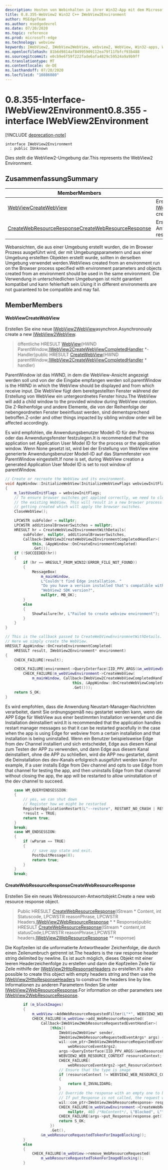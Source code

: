 ```yaml
---
description: Hosten von Webinhalten in ihrer Win32-App mit dem Microsoft Edge WebView2-Steuerelement
title: 0.8.355-WebView2 Win32 C++ IWebView2Environment
author: MSEdgeTeam
ms.author: msedgedevrel
ms.date: 07/20/2020
ms.topic: reference
ms.prod: microsoft-edge
ms.technology: webview
keywords: IWebView2, IWebView2WebView, webview2, WebView, Win32-apps, Win32, Edge
ms.openlocfilehash: 81b6d9814af84995909112ea79f11fbfcf93b488
ms.sourcegitcommit: e0cb9e6f59f222fade6afa4829c59524a9a9b9ff
ms.translationtype: MT
ms.contentlocale: de-DE
ms.lasthandoff: 07/20/2020
ms.locfileid: "10886080"
---
```

# <span data-ttu-id="01216-104">0.8.355-Interface-IWebView2Environment</span><span class="sxs-lookup"><span data-stu-id="01216-104">0.8.355 - interface IWebView2Environment</span></span> 

[!INCLUDE [deprecation-note](../../includes/deprecation-note.md)]

```
interface IWebView2Environment
  : public IUnknown
```

<span data-ttu-id="01216-105">Dies stellt die WebView2-Umgebung dar.</span><span class="sxs-lookup"><span data-stu-id="01216-105">This represents the WebView2 Environment.</span></span>

## <span data-ttu-id="01216-106">Zusammenfassung</span><span class="sxs-lookup"><span data-stu-id="01216-106">Summary</span></span>

 <span data-ttu-id="01216-107">Member</span><span class="sxs-lookup"><span data-stu-id="01216-107">Members</span></span>                        | <span data-ttu-id="01216-108">Beschreibungen</span><span class="sxs-lookup"><span data-stu-id="01216-108">Descriptions</span></span>
--------------------------------|---------------------------------------------
[<span data-ttu-id="01216-109">WebView</span><span class="sxs-lookup"><span data-stu-id="01216-109">CreateWebView</span></span>](#createwebview) | <span data-ttu-id="01216-110">Erstellen Sie eine neue [IWebView2WebView](IWebView2WebView.md)asynchron.</span><span class="sxs-lookup"><span data-stu-id="01216-110">Asynchronously create a new [IWebView2WebView](IWebView2WebView.md).</span></span>
[<span data-ttu-id="01216-111">CreateWebResourceResponse</span><span class="sxs-lookup"><span data-stu-id="01216-111">CreateWebResourceResponse</span></span>](#createwebresourceresponse) | <span data-ttu-id="01216-112">Erstellen Sie ein neues Webressourcen-Antwortobjekt.</span><span class="sxs-lookup"><span data-stu-id="01216-112">Create a new web resource response object.</span></span>

<span data-ttu-id="01216-113">Webansichten, die aus einer Umgebung erstellt wurden, die im Browser Prozess ausgeführt wird, der mit Umgebungsparametern und aus einer Umgebung erstellten Objekten erstellt wurde, sollten in derselben Umgebung verwendet werden.</span><span class="sxs-lookup"><span data-stu-id="01216-113">WebViews created from an environment run on the Browser process specified with environment parameters and objects created from an environment should be used in the same environment.</span></span> <span data-ttu-id="01216-114">Die Verwendung in unterschiedlichen Umgebungen ist nicht garantiert kompatibel und kann fehlerhaft sein.</span><span class="sxs-lookup"><span data-stu-id="01216-114">Using it in different environments are not guaranteed to be compatible and may fail.</span></span>

## <span data-ttu-id="01216-115">Member</span><span class="sxs-lookup"><span data-stu-id="01216-115">Members</span></span>

#### <span data-ttu-id="01216-116">WebView</span><span class="sxs-lookup"><span data-stu-id="01216-116">CreateWebView</span></span> 

<span data-ttu-id="01216-117">Erstellen Sie eine neue [IWebView2WebView](IWebView2WebView.md)asynchron.</span><span class="sxs-lookup"><span data-stu-id="01216-117">Asynchronously create a new [IWebView2WebView](IWebView2WebView.md).</span></span>

> <span data-ttu-id="01216-118">öffentliche HRESULT [WebView](#createwebview)(HWND ParentWindow,[IWebView2CreateWebViewCompletedHandler](IWebView2CreateWebViewCompletedHandler.md) \*-Handler)</span><span class="sxs-lookup"><span data-stu-id="01216-118">public HRESULT [CreateWebView](#createwebview)(HWND parentWindow,[IWebView2CreateWebViewCompletedHandler](IWebView2CreateWebViewCompletedHandler.md) \* handler)</span></span>

<span data-ttu-id="01216-119">ParentWindow ist das HWND, in dem die WebView-Ansicht angezeigt werden soll und von der die Eingabe empfangen werden soll.</span><span class="sxs-lookup"><span data-stu-id="01216-119">parentWindow is the HWND in which the WebView should be displayed and from which receive input.</span></span> <span data-ttu-id="01216-120">Die WebView fügt dem bereitgestellten Fenster während der Erstellung von WebView ein untergeordnetes Fenster hinzu.</span><span class="sxs-lookup"><span data-stu-id="01216-120">The WebView will add a child window to the provided window during WebView creation.</span></span> <span data-ttu-id="01216-121">Die Z-Reihenfolge und andere Elemente, die von der Reihenfolge der nebengeordneten Fenster beeinflusst werden, sind dementsprechend betroffen.</span><span class="sxs-lookup"><span data-stu-id="01216-121">Z-order and other things impacted by sibling window order will be affected accordingly.</span></span>

<span data-ttu-id="01216-122">Es wird empfohlen, die Anwendungsbenutzer Modell-ID für den Prozess oder das Anwendungsfenster festzulegen.</span><span class="sxs-lookup"><span data-stu-id="01216-122">It is recommended that the application set Application User Model ID for the process or the application window.</span></span> <span data-ttu-id="01216-123">Wenn None gesetzt ist, wird bei der Erstellung von WebView eine generierte Anwendungsbenutzer Modell-ID auf das Stammfenster von ParentWindow eingestellt.</span><span class="sxs-lookup"><span data-stu-id="01216-123">If none is set, during WebView creation a generated Application User Model ID is set to root window of parentWindow.</span></span> 

```cpp
// Create or recreate the WebView and its environment.
void AppWindow::InitializeWebView(InitializeWebViewFlags webviewInitFlags)
{
    m_lastUsedInitFlags = webviewInitFlags;
    // To ensure browser switches get applied correctly, we need to close
    // the existing WebView. This will result in a new browser process
    // getting created which will apply the browser switches.
    CloseWebView();

    LPCWSTR subFolder = nullptr;
    LPCWSTR additionalBrowserSwitches = nullptr;
    HRESULT hr = CreateWebView2EnvironmentWithDetails(
        subFolder, nullptr, additionalBrowserSwitches,
        Callback<IWebView2CreateWebView2EnvironmentCompletedHandler>(
            this, &AppWindow::OnCreateEnvironmentCompleted)
            .Get());
    if (!SUCCEEDED(hr))
    {
        if (hr == HRESULT_FROM_WIN32(ERROR_FILE_NOT_FOUND))
        {
            MessageBox(
                m_mainWindow,
                L"Couldn't find Edge installation. "
                "Do you have a version installed that's compatible with this "
                "WebView2 SDK version?",
                nullptr, MB_OK);
        }
        else
        {
            ShowFailure(hr, L"Failed to create webview environment");
        }
    }
}

// This is the callback passed to CreateWebViewEnvironmnetWithDetails.
// Here we simply create the WebView.
HRESULT AppWindow::OnCreateEnvironmentCompleted(
    HRESULT result, IWebView2Environment* environment)
{
    CHECK_FAILURE(result);

    CHECK_FAILURE(environment->QueryInterface(IID_PPV_ARGS(&m_webViewEnvironment)));
        CHECK_FAILURE(m_webViewEnvironment->CreateWebView(
            m_mainWindow, Callback<IWebView2CreateWebViewCompletedHandler>(
                              this, &AppWindow::OnCreateWebViewCompleted)
                              .Get()));
    return S_OK;
}
```

 <span data-ttu-id="01216-124">Es wird empfohlen, dass die Anwendung Neustart-Manager-Nachrichten verarbeitet, damit Sie ordnungsgemäß neu gestartet werden kann, wenn die APP Edge für WebView aus einer bestimmten Installation verwendet und die Installation deinstalliert wird.</span><span class="sxs-lookup"><span data-stu-id="01216-124">It is recommended that the application handles restart manager messages so that it can be restarted gracefully in the case when the app is using Edge for webview from a certain installation and that installation is being uninstalled.</span></span> <span data-ttu-id="01216-125">Wenn ein Benutzer beispielsweise Edge from dev Channel installiert und sich entscheidet, Edge aus diesem Kanal zum Testen der APP zu verwenden, und dann Edge aus diesem Kanal deinstalliert, ohne die APP zu schließen, wird die APP neu gestartet, damit die Deinstallation des dev-Kanals erfolgreich ausgeführt werden kann.</span><span class="sxs-lookup"><span data-stu-id="01216-125">For example, if a user installs Edge from Dev channel and opts to use Edge from that channel for testing the app, and then uninstalls Edge from that channel without closing the app, the app will be restarted to allow uninstallation of the dev channel to succeed.</span></span> 

```cpp
    case WM_QUERYENDSESSION:
    {
        // yes, we can shut down
        // Register how we might be restarted
        RegisterApplicationRestart(L"--restore", RESTART_NO_CRASH | RESTART_NO_HANG);
        *result = TRUE;
        return true;
    }
    break;
    case WM_ENDSESSION:
    {
        if (wParam == TRUE)
        {
            // save app state and exit.
            PostQuitMessage(0);
            return true;
        }
    }
    break;
```

#### <span data-ttu-id="01216-126">CreateWebResourceResponse</span><span class="sxs-lookup"><span data-stu-id="01216-126">CreateWebResourceResponse</span></span> 

<span data-ttu-id="01216-127">Erstellen Sie ein neues Webressourcen-Antwortobjekt.</span><span class="sxs-lookup"><span data-stu-id="01216-127">Create a new web resource response object.</span></span>

> <span data-ttu-id="01216-128">Public HRESULT [CreateWebResourceResponse](#createwebresourceresponse)(IStream \* Content, int Statuscode, LPCWSTR reasonPhrase, LPCWSTR Headers,[IWebView2WebResourceResponse](IWebView2WebResourceResponse.md) \* \* Response)</span><span class="sxs-lookup"><span data-stu-id="01216-128">public HRESULT [CreateWebResourceResponse](#createwebresourceresponse)(IStream \* content,int statusCode,LPCWSTR reasonPhrase,LPCWSTR headers,[IWebView2WebResourceResponse](IWebView2WebResourceResponse.md) \*\* response)</span></span>

<span data-ttu-id="01216-129">Die Kopfzeilen ist die unformatierte Antwortheader Zeichenfolge, die durch einen Zeilenumbruch getrennt ist.</span><span class="sxs-lookup"><span data-stu-id="01216-129">The headers is the raw response header string delimited by newline.</span></span> <span data-ttu-id="01216-130">Es ist auch möglich, dieses Objekt mit einer leeren Headerzeichenfolge zu erstellen und dann die Kopfzeilen Zeile für Zeile mithilfe der [IWebView2HttpResponseHeaders](IWebView2HttpResponseHeaders.md) zu erstellen.</span><span class="sxs-lookup"><span data-stu-id="01216-130">It's also possible to create this object with empty headers string and then use the [IWebView2HttpResponseHeaders](IWebView2HttpResponseHeaders.md) to construct the headers line by line.</span></span> <span data-ttu-id="01216-131">Informationen zu anderen Parametern finden Sie unter [IWebView2WebResourceResponse](IWebView2WebResourceResponse.md).</span><span class="sxs-lookup"><span data-stu-id="01216-131">For information on other parameters see [IWebView2WebResourceResponse](IWebView2WebResourceResponse.md).</span></span>

```cpp
        if (m_blockImages)
        {
            m_webView->AddWebResourceRequestedFilter(L"*", WEBVIEW2_WEB_RESOURCE_CONTEXT_IMAGE);
            CHECK_FAILURE(m_webView->add_WebResourceRequested(
                Callback<IWebView2WebResourceRequestedEventHandler>(
                    [this](
                        IWebView2WebView* sender,
                        IWebView2WebResourceRequestedEventArgs* args) {
                        wil::com_ptr<IWebView2WebResourceRequestedEventArgs2>
                            webResourceEventArgs2;
                        args->QueryInterface(IID_PPV_ARGS(&webResourceEventArgs2));
                        WEBVIEW2_WEB_RESOURCE_CONTEXT resourceContext;
                        CHECK_FAILURE(
                            webResourceEventArgs2->get_ResourceContext(&resourceContext));
                        // Ensure that the type is image
                        if (resourceContext != WEBVIEW2_WEB_RESOURCE_CONTEXT_IMAGE)
                        {
                            return E_INVALIDARG;
                        }
                        // Override the response with an empty one to block the image.
                        // If put_Response is not called, the request will continue as normal.
                        wil::com_ptr<IWebView2WebResourceResponse> response;
                        CHECK_FAILURE(m_webViewEnvironment->CreateWebResourceResponse(
                            nullptr, 403 /*NoContent*/, L"Blocked", L"", &response));
                        CHECK_FAILURE(args->put_Response(response.get()));
                        return S_OK;
                    })
                    .Get(),
                &m_webResourceRequestedTokenForImageBlocking));
        }
        else
        {
            CHECK_FAILURE(m_webView->remove_WebResourceRequested(
                m_webResourceRequestedTokenForImageBlocking));
        }
```

